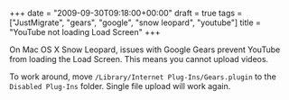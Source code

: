 +++
date = "2009-09-30T09:18:00+00:00"
draft = true
tags = ["JustMigrate", "gears", "google", "snow leopard", "youtube"]
title = "YouTube not loading Load Screen"
+++
<p>On Mac OS X Snow Leopard, issues with Google Gears prevent YouTube from loading the Load Screen. This means you cannot upload videos.</p>
<p>To work around, move <code>/Library/Internet Plug-Ins/Gears.plugin</code> to the <code>Disabled Plug-Ins</code> folder. Single file upload will work again.</p>